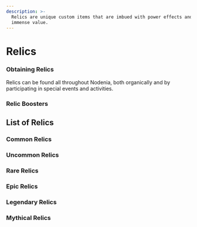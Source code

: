 ```yaml
---
description: >-
  Relics are unique custom items that are imbued with power effects and hold
  immense value.
---
```


# Relics

### Obtaining Relics

Relics can be found all throughout Nodenia, both organically and by participating in special events and activities.&#x20;

### Relic Boosters



## List of Relics

### Common Relics



### Uncommon Relics



### Rare Relics



### Epic Relics



### Legendary Relics



### Mythical Relics

